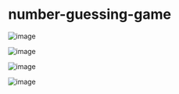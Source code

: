 # number-guessing-game

![image](https://user-images.githubusercontent.com/92272600/164016960-cf2e131c-aa5a-4206-8605-8259a097ce24.png)

![image](https://user-images.githubusercontent.com/92272600/164017003-2b14b90b-3f57-43d5-8c28-f717b293e767.png)

![image](https://user-images.githubusercontent.com/92272600/164017078-b4991510-9c52-4234-9f9c-12b05f5ce15e.png)

![image](https://user-images.githubusercontent.com/92272600/164017204-39e89a0c-e02b-4f2c-b453-fc7f198645d4.png)

